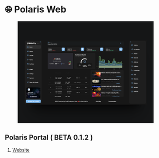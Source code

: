 # 🌐 Polaris Web

<figure><img src="../../.gitbook/assets/461shots_so.png" alt=""><figcaption></figcaption></figure>

## Polaris Portal ( BETA 0.1.2 ) <a href="#download-links-polaris-app-beta-1.2" id="download-links-polaris-app-beta-1.2"></a>

1. [Website](https://polarisweb3.org/app)​
